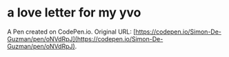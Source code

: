 # a love letter for my yvo

A Pen created on CodePen.io. Original URL: [https://codepen.io/Simon-De-Guzman/pen/oNVdRpJ](https://codepen.io/Simon-De-Guzman/pen/oNVdRpJ).

